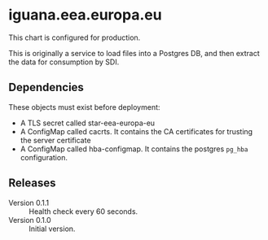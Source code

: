 # iguana.eea.europa.eu

This chart is configured for production.

This is originally a service to load files into a Postgres DB, and then extract the data for consumption by SDI. 

## Dependencies

These objects must exist before deployment:

- A TLS secret called star-eea-europa-eu
- A ConfigMap called cacrts. It contains the CA certificates for trusting the server certificate
- A ConfigMap called hba-configmap. It contains the postgres `pg_hba` configuration.

## Releases

<dl>

  <dt>Version 0.1.1</dt>
  <dd>Health check every 60 seconds.</dd>

  <dt>Version 0.1.0</dt>
  <dd>Initial version.</dd>

</dl>

